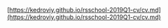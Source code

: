 [https://kedroviy.github.io/rsschool-2019Q1-cv/cv.md](https://kedroviy.github.io/rsschool-2019Q1-cv/cv.md)
